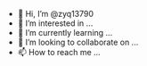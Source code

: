 - 👋 Hi, I’m @zyq13790
- 👀 I’m interested in ...
- 🌱 I’m currently learning ...
- 💞️ I’m looking to collaborate on ...
- 📫 How to reach me ...

<!---
zyq13790/zyq13790 is a ✨ special ✨ repository because its `README.md` (this file) appears on your GitHub profile.
You can click the Preview link to take a look at your changes.
--->

